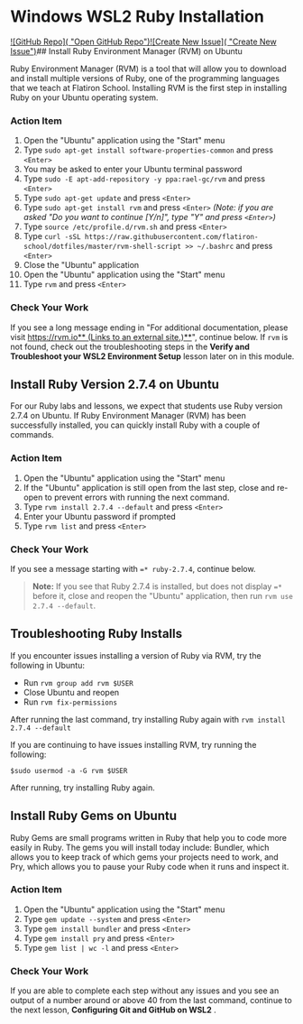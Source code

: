 # Windows WSL2 Ruby Installation

[![GitHub Repo]( &#34;Open GitHub Repo&#34;)](https://github.com/learn-co-curriculum/phase-0-wsl2-env-ruby)[![Create New Issue]( &#34;Create New Issue&#34;)](https://github.com/learn-co-curriculum/phase-0-wsl2-env-ruby/issues/new/choose)## Install Ruby Environment Manager (RVM) on Ubuntu

Ruby Environment Manager (RVM) is a tool that will allow you to download and install multiple versions of Ruby, one of the programming languages that we teach at Flatiron School. Installing RVM is the first step in installing Ruby on your Ubuntu operating system.

### Action Item

1. Open the "Ubuntu" application using the "Start" menu
2. Type `sudo apt-get install software-properties-common` and press `<Enter>`
3. You may be asked to enter your Ubuntu terminal password
4. Type `sudo -E apt-add-repository -y ppa:rael-gc/rvm` and press `<Enter>`
5. Type `sudo apt-get update` and press `<Enter>`
6. Type `sudo apt-get install rvm` and press `<Enter>` *(Note: if you are asked "Do you want to continue [Y/n]", type "Y" and press `<Enter>`)*
7. Type `source /etc/profile.d/rvm.sh` and press `<Enter>`
8. Type `curl -sSL https://raw.githubusercontent.com/flatiron-school/dotfiles/master/rvm-shell-script >> ~/.bashrc` and press `<Enter>`
9. Close the "Ubuntu" application
10. Open the "Ubuntu" application using the "Start" menu
11. Type `rvm` and press `<Enter>`

### Check Your Work

If you see a long message ending in "For additional documentation, please visit [https://rvm.io** (Links to an external site.)**](https://rvm.io/)", continue below. If `rvm` is not found, check out the troubleshooting steps in the **Verify and Troubleshoot your WSL2 Environment Setup** lesson later on in this module.

## Install Ruby Version 2.7.4 on Ubuntu

For our Ruby labs and lessons, we expect that students use Ruby version 2.7.4 on Ubuntu. If Ruby Environment Manager (RVM) has been successfully installed, you can quickly install Ruby with a couple of commands.

### Action Item

1. Open the "Ubuntu" application using the "Start" menu
2. If the "Ubuntu" application is still open from the last step, close and re-open to prevent errors with running the next command.
3. Type `rvm install 2.7.4 --default` and press `<Enter>`
4. Enter your Ubuntu password if prompted
5. Type `rvm list` and press `<Enter>`

### Check Your Work

If you see a message starting with `=* ruby-2.7.4`, continue below.

> **Note:** If you see that Ruby 2.7.4 is installed, but does not display `=*` before it, close and reopen the "Ubuntu" application, then run `rvm use 2.7.4 --default`.

## Troubleshooting Ruby Installs

If you encounter issues installing a version of Ruby via RVM, try the following in Ubuntu:

* Run `rvm group add rvm $USER`
* Close Ubuntu and reopen
* Run `rvm fix-permissions`

After running the last command, try installing Ruby again with `rvm install 2.7.4 --default`

If you are continuing to have issues installing RVM, try running the following:

```
$sudo usermod -a -G rvm $USER
```

After running, try installing Ruby again.

## Install Ruby Gems on Ubuntu

Ruby Gems are small programs written in Ruby that help you to code more easily in Ruby. The gems you will install today include: Bundler, which allows you to keep track of which gems your projects need to work, and Pry, which allows you to pause your Ruby code when it runs and inspect it.

### Action Item

1. Open the "Ubuntu" application using the "Start" menu
2. Type `gem update --system` and press `<Enter>`
3. Type `gem install bundler` and press `<Enter>`
4. Type `gem install pry` and press `<Enter>`
5. Type `gem list | wc -l` and press `<Enter>`

### Check Your Work

If you are able to complete each step without any issues and you see an output of a number around or above 40 from the last command, continue to the next lesson,  **Configuring Git and GitHub on WSL2** .
